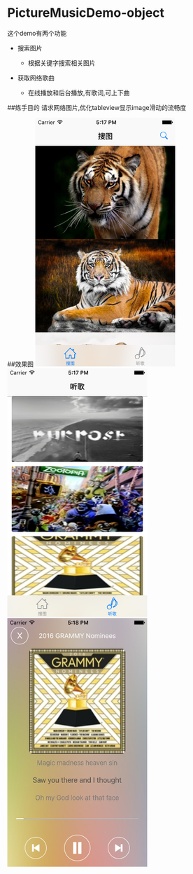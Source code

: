 # PictureMusicDemo-object
这个demo有两个功能

* 搜索图片
    * 根据关键字搜索相关图片 
    

* 获取网络歌曲
    * 在线播放和后台播放,有歌词,可上下曲

##练手目的
请求网络图片,优化tableview显示image滑动的流畅度

##效果图
![image](https://raw.githubusercontent.com/19940524/PictureMusicDemo-object/master/Object/DemoImage1.png)
![image](https://raw.githubusercontent.com/19940524/PictureMusicDemo-object/master/Object/DemoImage2.png)
![image](https://raw.githubusercontent.com/19940524/PictureMusicDemo-object/master/Object/DemoImage3.png)
